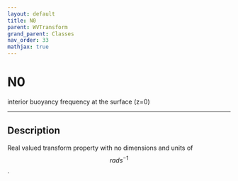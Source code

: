 ```yaml
---
layout: default
title: N0
parent: WVTransform
grand_parent: Classes
nav_order: 33
mathjax: true
---
```


#  N0

interior buoyancy frequency at the surface (z=0)


---

## Description
Real valued transform property with no dimensions and units of $$rad s^{-1}$$.

